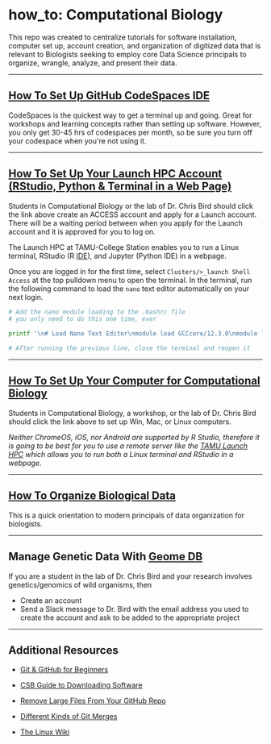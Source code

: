 # how_to: Computational Biology

This repo was created to centralize tutorials for software installation, computer set up, account creation, and organization of digitized data that is relevant to Biologists seeking to employ core Data Science principals to organize, wrangle, analyze, and present their data.

---

## [How To Set Up GitHub CodeSpaces IDE](howto_github_codespaces.md)

CodeSpaces is the quickest way to get a terminal up and going. Great for workshops and learning concepts rather than setting up software.  However, you only get 30-45 hrs of codespaces per month, so be sure you turn off your codespace when you're not using it.

---

## [How To Set Up Your Launch HPC Account (RStudio, Python & Terminal in a Web Page)](https://hprc.tamu.edu/kb/User-Guides/Launch/Access/#no-ssh-login)

Students in Computational Biology or the lab of Dr. Chris Bird should click the link above create an ACCESS account and apply for a Launch account. There will be a waiting period between when you apply for the Launch account and it is approved for you to log on.

The Launch HPC at TAMU-College Station enables you to run a Linux terminal, RStudio (R [IDE](https://en.wikipedia.org/wiki/Integrated_development_environment)), and Jupyter (Python IDE) in a webpage.

Once you are logged in for the first time, select `Clusters/>_launch Shell Access` at the top pulldown menu to open the terminal. In the terminal, run the following command to load the `nano` text editor automatically on your next login.

```bash
# Add the nano module loading to the .bashrc file
# you only need to do this one time, ever

printf '\n# Load Nano Text Editor\nmodule load GCCcore/12.3.0\nmodule load nano/8.0\n' >> ~/.bashrc

# After running the previous line, close the terminal and reopen it
```


---

## [How To Set Up Your Computer for Computational Biology](howto_setup_computer.md)

Students in Computational Biology, a workshop, or the lab of Dr. Chris Bird should click the link above to set up Win, Mac, or Linux computers. 

_Neither ChromeOS, iOS, nor Android are supported by R Studio, therefore it is going to be best for you to use a remote server like the [TAMU Launch HPC](https://hprc.tamu.edu/kb/User-Guides/Launch/Access/#no-ssh-login) which allows you to run both a Linux terminal and RStudio in a webpage._

---

## [How To Organize Biological Data](howto_organize_data.md)

This is a quick orientation to modern principals of data organization for biologists.  

---

## Manage Genetic Data With [Geome DB](https://geome-db.org/)

If you are a student in the lab of Dr. Chris Bird and your research involves genetics/genomics of wild organisms, then

* Create an account
* Send a Slack message to Dr. Bird with the email address you used to create the account and ask to be added to the appropriate project

---

## Additional Resources

* [Git & GitHub for Beginners](https://www.freecodecamp.org/news/git-and-github-for-beginners/)

* [CSB Guide to Downloading Software](https://computingskillsforbiologists.com/setup/)

* [Remove Large Files From Your GitHub Repo](rm_lg_files.md)
  
* [Different Kinds of Git Merges](https://lukemerrett.com/different-merge-types-in-git/)

* [The Linux Wiki](https://www.thelinuxwiki.net/index.php?title=The_Linux_Wiki)

